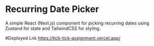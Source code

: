 
# Recurring Date Picker

A simple React (Next.js) component for picking recurring dates using Zustand for state and TailwindCSS for styling.

#Deployed Lnk
https://tick-tick-assignment.vercel.app/
